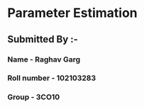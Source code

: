 # Parameter Estimation

## Submitted By :- 

### Name - Raghav Garg
### Roll number - 102103283
### Group - 3CO10